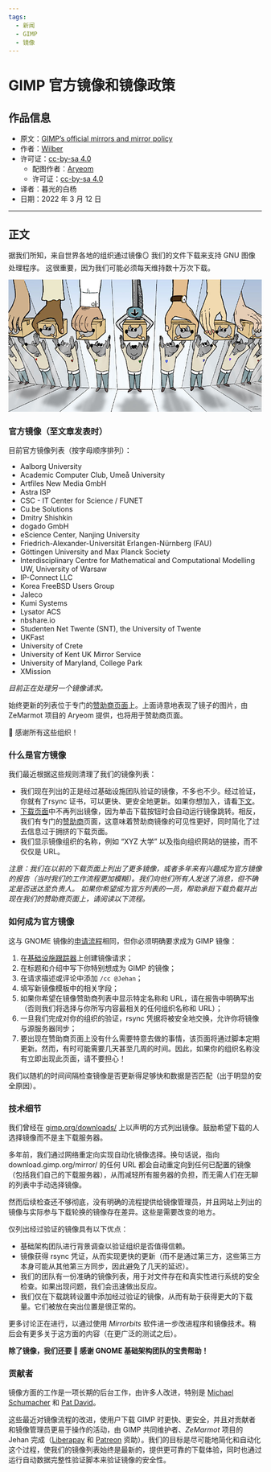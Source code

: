 ```yaml
---
tags:
  - 新闻
  - GIMP
  - 镜像
---
```


# GIMP 官方镜像和镜像政策

## 作品信息

- 原文：[GIMP’s official mirrors and mirror policy](https://www.gimp.org/news/2021/10/06/official-mirror-policy/)
- 作者：[Wilber](https://www.gimp.org/author/wilber.html)  
- 许可证：[cc-by-sa 4.0](https://creativecommons.org/licenses/by-sa/4.0/)
    - 配图作者：[Aryeom](https://film.zemarmot.net/)  
    - 许可证：[cc-by-sa 4.0](https://creativecommons.org/licenses/by-sa/4.0/)
- 译者：暮光的白杨
- 日期：2022 年 3 月 12 日

----

## 正文

据我们所知，来自世界各地的组织通过镜像🪞 我们的文件下载来支持 GNU 图像处理程序。 这很重要，因为我们可能必须每天维持数十万次下载。

![Mirrored Wilber](./images/2022-03/2021-wilber_and_co-mirror.jpg)

### 官方镜像（至文章发表时）

目前官方镜像列表（按字母顺序排列）：

- Aalborg University
- Academic Computer Club, Umeå University
- Artfiles New Media GmbH
- Astra ISP
- CSC - IT Center for Science / FUNET
- Cu.be Solutions
- Dmitry Shishkin
- dogado GmbH
- eScience Center, Nanjing University
- Friedrich-Alexander-Universität Erlangen-Nürnberg (FAU)
- Göttingen University and Max Planck Society
- Interdisciplinary Centre for Mathematical and Computational Modelling UW, University of Warsaw
- IP-Connect LLC
- Korea FreeBSD Users Group
- Jaleco
- Kumi Systems
- Lysator ACS
- nbshare.io
- Studenten Net Twente (SNT), the University of Twente
- UKFast
- University of Crete
- University of Kent UK Mirror Service
- University of Maryland, College Park
- XMission

*目前正在处理另一个镜像请求。*

始终更新的列表位于专门的[赞助商页面](https://www.gimp.org/donating/sponsors.html)上。上面诗意地表现了镜子的图片，由 ZeMarmot 项目的 Aryeom 提供，也将用于赞助商页面。

💌 感谢所有这些组织！

### 什么是官方镜像

我们最近根据这些规则清理了我们的镜像列表：

- 我们现在列出的正是经过基础设施团队验证的镜像，不多也不少。经过验证，你就有了rsync 证书，可以更快、更安全地更新。如果你想加入，请看[下文](./gimp-mirror-policy.md#_5)。
- [下载页面](https://www.gimp.org/downloads/)中不再列出镜像，因为单击下载按钮时会自动运行镜像跳转。相反，我们有专门的[赞助商](https://www.gimp.org/donating/sponsors.html)页面，这意味着赞助商镜像的可见性更好，同时简化了过去信息过于拥挤的下载页面。
- 我们显示镜像组织的名称，例如 “XYZ 大学” 以及指向组织网站的链接，而不仅仅是 URL。

*注意：我们在以前的下载页面上列出了更多镜像，或者多年来有兴趣成为官方镜像的报告（当时我们的工作流程更加模糊）。我们向他们所有人发送了消息，但不确定是否送达至负责人。 如果你希望成为官方列表的一员，帮助承担下载负载并出现在我们的赞助商页面上，请阅读以下流程。*

### 如何成为官方镜像

这与 GNOME 镜像的[申请流程](https://wiki.gnome.org/Infrastructure/Mirrors)相同，但你必须明确要求成为 GIMP 镜像：

1. 在[基础设施跟踪器](https://gitlab.gnome.org/Infrastructure/Infrastructure/issues/new?issuable_template=new-mirror)上创建镜像请求；
2. 在标题和介绍中写下你特别想成为 GIMP 的镜像；
3. 在请求描述或评论中添加 `/cc @Jehan`；
4. 填写新镜像模板中的相关字段；
5. 如果你希望在镜像赞助商列表中显示特定名称和 URL，请在报告中明确写出（否则我们将选择与你所写内容最相关的任何组织名称和 URL）；
6. 一旦我们完成对你的组织的验证，rsync 凭据将被安全地交换，允许你将镜像与源服务器同步；
7. 要出现在赞助商页面上没有什么需要特意去做的事情，该页面将通过脚本定期更新。然而，有时可能需要几天甚至几周的时间。因此，如果你的组织名称没有立即出现此页面，请不要担心！

我们以随机的时间间隔检查镜像是否更新得足够快和数据是否匹配（出于明显的安全原因）。

### 技术细节

我们曾经在 [gimp.org/downloads/](https://www.gimp.org/downloads/) 上以声明的方式列出镜像。鼓励希望下载的人选择镜像而不是主下载服务器。

多年前，我们通过网络重定向实现自动化镜像选择。换句话说，指向 download.gimp.org/mirror/ 的任何 URL 都会自动重定向到任何已配置的镜像（包括我们自己的下载服务器），从而减轻所有服务器的负担，而无需人们在无聊的列表中手动选择镜像。

然而后续检查还不够彻底，没有明确的流程提供给镜像管理员，并且网站上列出的镜像与实际参与下载轮换的镜像存在差异。这些是需要改变的地方。

仅列出经过验证的镜像具有以下优点：

- 基础架构团队进行背景调查以验证组织是否值得信赖。
- 镜像获得 rsync 凭证，从而实现更快的更新（而不是通过第三方，这些第三方本身可能从其他第三方同步，因此避免了几天的延迟）。
- 我们的团队有一份准确的镜像列表，用于对文件存在和真实性进行系统的安全检查。如果出现问题，我们会迅速做出反应。
- 我们仅在下载跳转设置中添加经过验证的镜像，从而有助于获得更大的下载量。它们被放在突出位置是很正常的。

更多讨论正在进行，以通过使用 *Mirrorbits* 软件进一步改进程序和镜像技术。稍后会有更多关于这方面的内容（在更广泛的测试之后）。

**除了镜像，我们还要 🙏 感谢 GNOME 基础架构团队的宝贵帮助！**

### 贡献者

镜像方面的工作是一项长期的后台工作，由许多人改进，特别是 [Michael Schumacher](https://testing.gimp.org/news/2017/05/15/an-interview-with-michael-schumacher-gimp-administrator/) 和 [Pat David](https://patdavid.net/)。

这些最近对镜像流程的改进，使用户下载 GIMP 时更快、更安全，并且对贡献者和镜像管理员更易于操作的活动，由 GIMP 共同维护者、*ZeMarmot* 项目的 Jehan 完成（[Liberapay](https://liberapay.com/ZeMarmot/) 和 [Patreon](https://www.patreon.com/zemarmot) 资助）。我们的目标是尽可能地简化和自动化这个过程，使我们的镜像列表始终是最新的，提供更可靠的下载体验，同时也通过运行自动数据完整性验证脚本来验证镜像的安全性。